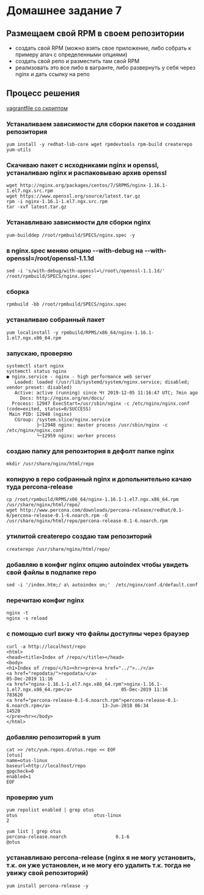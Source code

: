 # Домашнее задание 7

## Размещаем свой RPM в своем репозитории

* создать свой RPM (можно взять свое приложение, либо собрать к примеру апач с определенными опциями)
* создать свой репо и разместить там свой RPM
* реализовать это все либо в вагранте, либо развернуть у себя через nginx и дать ссылку на репо

## Процесс решения

[vagrantfile со скриптом](Vagrantfile)

### Устаналиваем зависимости для сборки пакетов и создания репозитория

	yum install -y redhat-lsb-core wget rpmdevtools rpm-build createrepo yum-utils

### Скачиваю пакет с исходниками nginx и openssl, устаналиваю nginx и распаковываю архив openssl

	wget http://nginx.org/packages/centos/7/SRPMS/nginx-1.16.1-1.el7.ngx.src.rpm
	wget https://www.openssl.org/source/latest.tar.gz
	rpm -i nginx-1.16.1-1.el7.ngx.src.rpm
	tar -xvf latest.tar.gz

### Устанавливаю зависимости для сборки nginx

	yum-builddep /root/rpmbuild/SPECS/nginx.spec -y

### в nginx.spec меняю опцию --with-debug на --with-openssl=/root/openssl-1.1.1d

	sed -i 's/with-debug/with-openssl=\/root\/openssl-1.1.1d/' /root/rpmbuild/SPECS/nginx.spec

### сборка

	rpmbuild -bb /root/rpmbuild/SPECS/nginx.spec

### устаналиваю собранный пакет 

	yum localinstall -y rpmbuild/RPMS/x86_64/nginx-1.16.1-1.el7.ngx.x86_64.rpm

### запускаю, проверяю

	systemctl start nginx
	systemctl status nginx
	● nginx.service - nginx - high performance web server
	   Loaded: loaded (/usr/lib/systemd/system/nginx.service; disabled; vendor preset: disabled)
	   Active: active (running) since Чт 2019-12-05 11:16:47 UTC; 7min ago
	     Docs: http://nginx.org/en/docs/
	  Process: 12947 ExecStart=/usr/sbin/nginx -c /etc/nginx/nginx.conf (code=exited, status=0/SUCCESS)
	 Main PID: 12948 (nginx)
	   CGroup: /system.slice/nginx.service
	           ├─12948 nginx: master process /usr/sbin/nginx -c /etc/nginx/nginx.conf
	           └─12959 nginx: worker process




### создаю папку для репозитория в дефолт папке nginx

	mkdir /usr/share/nginx/html/repo

### копирую в repo собранный nginx и допольнительно качаю туда percona-release

	cp /root/rpmbuild/RPMS/x86_64/nginx-1.16.1-1.el7.ngx.x86_64.rpm /usr/share/nginx/html/repo/
	wget http://www.percona.com/downloads/percona-release/redhat/0.1-6/percona-release-0.1-6.noarch.rpm -O /usr/share/nginx/html/repo/percona-release-0.1-6.noarch.rpm

### утилитой createrepo создаю там репозиторий

	createrepo /usr/share/nginx/html/repo/

### добавляю в конфиг nginx опцию autoindex чтобы увидеть свой файлы в подпапке repo

	sed -i '/index.htm;/ a\ autoindex on;'  /etc/nginx/conf.d/default.conf

### перечитаю конфиг nginx

	nginx -t
	nginx -s reload

### с помощью curl вижу что файлы доступны через браузер

	curl -a http://localhost/repo
	<html>
	<head><title>Index of /repo/</title></head>
	<body>
	<h1>Index of /repo/</h1><hr><pre><a href="../">../</a>
	<a href="repodata/">repodata/</a>                                          05-Dec-2019 11:16                   -
	<a href="nginx-1.16.1-1.el7.ngx.x86_64.rpm">nginx-1.16.1-1.el7.ngx.x86_64.rpm</a>                  05-Dec-2019 11:16              783620
	<a href="percona-release-0.1-6.noarch.rpm">percona-release-0.1-6.noarch.rpm</a>                   13-Jun-2018 06:34               14520
	</pre><hr></body>
	</html>	



### добавляю репозиторий в yum

	cat >> /etc/yum.repos.d/otus.repo << EOF
	[otus]
	name=otus-linux
	baseurl=http://localhost/repo
	gpgcheck=0
	enabled=1
	EOF

### проверяю yum

	yum repolist enabled | grep otus
	otus                            otus-linux                                     2

	yum list | grep otus
	percona-release.noarch                  0.1-6                          @otus

### устанавливаю percona-release (nginx я не могу установить, т.к. он уже установлен, и не могу его удалить т.к. тогда не увижу свой репозиторий)

	yum install percona-release -y
